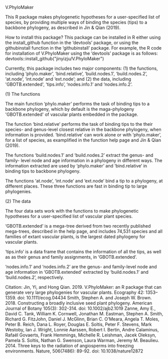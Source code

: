 V.PhyloMaker

This R package makes phylogenetic hypotheses for a user-specified list of species, by providing multiple ways of binding the species (tips) to a backbone phylogeny, as described in Jin & Qian (2019).

How to install this package? 
This package can be installed in R either using the install_github function in the ‘devtools’ package, or using the githubinstall function in the ‘githubinstall’ package. For example, the R code for installation of V.PhyloMaker using the ‘devtools’ package is as follows:
devtools::install_github("jinyizju/V.PhyloMaker")

Currently, this package includes two major components: (1) the functions, including ‘phylo.maker’, ‘bind.relative’, ‘build.nodes.1’, ‘build.nodes.2’, ‘at.node’, ‘int.node’ and ‘ext.node’; and (2) the data, including 'GBOTB.extended', ‘tips.info’, ‘nodes.info.1’ and ‘nodes.info.2’.

(1) The functions

The main function ‘phylo.maker’ performs the task of binding tips to a backbone phylogeny, which by default is the maga-phylogeny 'GBOTB.extended' of vascular plants embedded in the package.

The function ‘bind.relative’ performs the task of binding tips to the their species- and genus-level closest relative in the backbone phylogeny, when information is provided. ‘bind.relative’ can work alone or with ‘phylo.maker’, for a list of species, as examplified in the function help page and Jin & Qian (2019).

The functions ‘build.nodes.1’ and ‘build.nodes.2’ extract the genus- and family- level node and age information in a phylogeny in different ways. The information extracted are used by ‘phylo.maker’ and ‘bind.relative’ in binding tips to backbone phylogeny.

The functions ‘at.node’, ‘int.node’ and ‘ext.node’ bind a tip to a phylogeny, at different places. These three functions are fast in binding tip to large phylogenies.

(2) The data

The four data sets work with the functions to make phylogenetic hypotheses for a user-specified list of vascular plant species. 

‘GBOTB.extended’ is a mega-tree derived from two recently published mega-trees, described in the help page, and includes 74,531 species and all families of extant vascular plants, is the largest dated phylogeny for vascular plants.

‘tips.info’ is a data frame that contains the information of all the tips, as well as as their genus and family assignments, in ‘GBOTB.extended’.

‘nodes.info.1’ and ‘nodes.info.2’ are the genus- and family-level node and age information in ‘GBOTB.extended’ extracted by ‘build.nodes.1’ and ‘build.nodes.2’, respectively.



Citation:
Jin, Yi, and Hong Qian. 2019. V.PhyloMaker: an R package that can generate very large phylogenies for vascular plants. Ecography 42: 1353–1359. doi: 10.1111/ecog.04434
Smith, Stephen A. and Joseph W. Brown. 2018. Constructing a broadly inclusive seed plant phylogeny. American Journal of Botany 105(3): 302-314. doi: 10.1002/ajb2.1019
Zanne, Amy E., David C. Tank, William K. Cornwell, Jonathan M. Eastman, Stephen A. Smith, Richard G. FitzJohn, Daniel J. McGlinn, Brian C. O’Meara, Angela T. Moles, Peter B. Reich, Dana L. Royer, Douglas E. Soltis, Peter F. Stevens, Mark Westoby, Ian J. Wright, Lonnie Aarssen, Robert I. Bertin, Andre Calaminus, Rafaël Govaerts, Frank Hemmings, Michelle R. Leishman, Jacek Oleksyn, Pamela S. Soltis, Nathan G. Swenson, Laura Warman, Jeremy M. Beaulieu. 2014. Three keys to the radiation of angiosperms into freezing environments. Nature, 506(7486): 89-92. doi: 10.1038/nature12872

